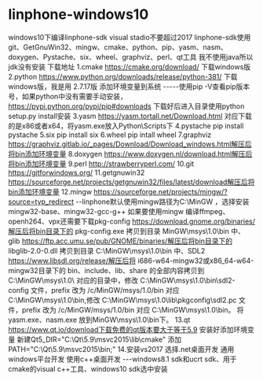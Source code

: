# linphone-windows10
windows10下编译linphone-sdk  visual stadio不要超过2017
linphone-sdk使用git、GetGnuWin32、mingw、cmake、python、pip、yasm、nasm、doxygen、Pystache、six、wheel、graphviz、perl、qt工具   我不使用java所以jdk没有安装
下载地址
1.cmake  https://cmake.org/download/  下载windows版
2.python  https://www.python.org/downloads/release/python-381/  下载windows版，我是用 2.7.17版 添加环境变量到系统 -----使用pip -V查看pip版本号，如果python中没有需要手动安装，
https://pypi.python.org/pypi/pip#downloads 下载好后进入目录使用python setup.py install安装
3.yasm  https://yasm.tortall.net/Download.html 对应下载的是x86或者x64，将yasm.exe放入Python\Scripts下
4.pystache  pip install pystache
5.six  pip install six
6.wheel pip intall wheel
7.graphviz https://graphviz.gitlab.io/_pages/Download/Download_windows.html解压后将bin添加环境变量
8.doxygen https://www.doxygen.nl/download.html解压后将bin添加环境变量
9.perl http://strawberryperl.com/
10.git https://gitforwindows.org/
11.getgnuwin32 https://sourceforge.net/projects/getgnuwin32/files/latest/download解压后将bin添加环境变量
12.mingw  https://sourceforge.net/projects/mingw/?source=typ_redirect  --linphone默认使用mingw路径为C:\MinGW ，选择安装 mingw32-base、mingw32-gcc-g++   如果要使用mingw
编译ffmpeg、openh264、vpx还需要下载pkg-config https://download.gnome.org/binaries/解压后将bin目录下的 pkg-config.exe 拷贝到目录 MinGW\msys\1.0\bin 中、
glib https://ftp.acc.umu.se/pub/GNOME/binaries/解压后将bin目录下的 libglib-2.0-0.dll 拷贝到目录 C:\MinGW\msys\1.0\bin 中、SDL2  https://www.libsdl.org/release/解压后将
i686-w64-mingw32或x86_64-w64-mingw32目录下的 bin、include、lib、share 的全部内容拷贝到C:\MinGW\msys\1.0\ 对应的目录中，修改 C:\MinGW\msys\1.0\bin\sdl2-config 文件，prefix 
改为 /c/MinGW/msys/1.0/bin 对应 C:\MinGW\msys\1.0\bin,修改 C:\MinGW\msys\1.0\lib\pkgconfig\sdl2.pc 文件，prefix 改为 /c/MinGW/msys/1.0/bin 对应 C:\MinGW\msys\1.0\bin。
将yasm.exe、nasm.exe 放到MinGW\msys\1.0\bin下。
13.qt https://www.qt.io/download下载免费的qt版本要大于等于5.9 安装好添加环境变量 新建Qt5_DIR="C:\Qt\5.9\msvc2015\lib\cmake"  添加PATH="C:\Qt\5.9\msvc2015\bin;"
14.安装vs2017  选择.net桌面开发 通用windows平台开发 使用c++桌面开发 ---windows8.1 sdk和ucrt sdk、用于cmake的visual c++工具、windows10 sdk选中安装
